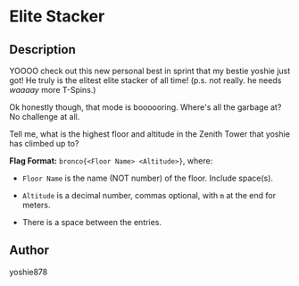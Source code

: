 # Elite Stacker

## Description

YOOOO check out this new personal best in sprint that my bestie yoshie just got! He truly is the elitest elite stacker of all time! (p.s. not really. he needs *waaaay* more T-Spins.)

Ok honestly though, that mode is boooooring. Where's all the garbage at? No challenge at all.

Tell me, what is the highest floor and altitude in the Zenith Tower that yoshie has climbed up to?

**Flag Format:** `bronco{<Floor Name> <Altitude>}`, where:

- `Floor Name` is the name (NOT number) of the floor. Include space(s).

- `Altitude` is a decimal number, commas optional, with `m` at the end for meters.

- There is a space between the entries.

## Author
yoshie878